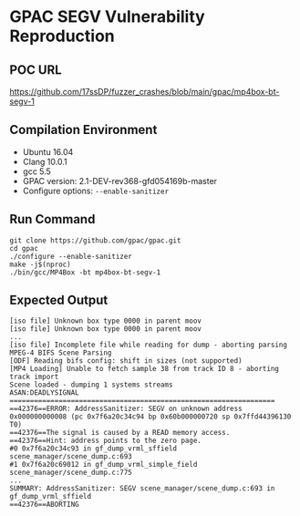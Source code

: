 # GPAC SEGV Vulnerability Reproduction

## POC URL
https://github.com/17ssDP/fuzzer_crashes/blob/main/gpac/mp4box-bt-segv-1

## Compilation Environment
- Ubuntu 16.04
- Clang 10.0.1
- gcc 5.5
- GPAC version: 2.1-DEV-rev368-gfd054169b-master
- Configure options: `--enable-sanitizer`

## Run Command
```
git clone https://github.com/gpac/gpac.git
cd gpac
./configure --enable-sanitizer
make -j$(nproc)
./bin/gcc/MP4Box -bt mp4box-bt-segv-1
```

## Expected Output
```
[iso file] Unknown box type 0000 in parent moov
[iso file] Unknown box type 0000 in parent moov
...
[iso file] Incomplete file while reading for dump - aborting parsing
MPEG-4 BIFS Scene Parsing
[ODF] Reading bifs config: shift in sizes (not supported)
[MP4 Loading] Unable to fetch sample 38 from track ID 8 - aborting track import
Scene loaded - dumping 1 systems streams
ASAN:DEADLYSIGNAL
=================================================================
==42376==ERROR: AddressSanitizer: SEGV on unknown address 0x000000000008 (pc 0x7f6a20c34c94 bp 0x60b000000720 sp 0x7ffd44396130 T0)
==42376==The signal is caused by a READ memory access.
==42376==Hint: address points to the zero page.
#0 0x7f6a20c34c93 in gf_dump_vrml_sffield scene_manager/scene_dump.c:693
#1 0x7f6a20c69012 in gf_dump_vrml_simple_field scene_manager/scene_dump.c:775
...
SUMMARY: AddressSanitizer: SEGV scene_manager/scene_dump.c:693 in gf_dump_vrml_sffield
==42376==ABORTING
```